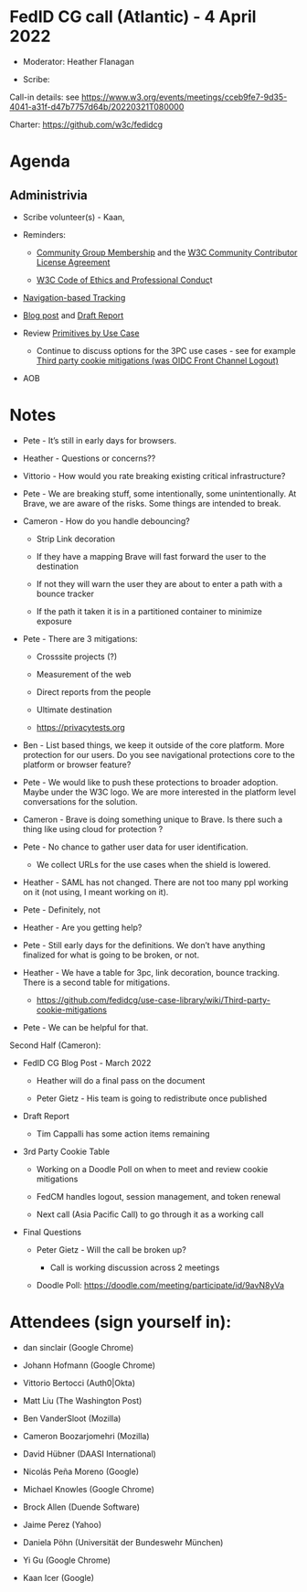 # FedID CG call (Atlantic) - 4 April 2022

-   Moderator: Heather Flanagan

-   Scribe:

Call-in details: see
https://www.w3.org/events/meetings/cceb9fe7-9d35-4041-a31f-d47b7757d64b/20220321T080000

Charter:
[<u>https://github.com/w3c/fedidcg</u>](https://github.com/w3c/fedidcg)

Agenda
======

Administrivia
-------------

-   Scribe volunteer(s) - Kaan,

-   Reminders:

    -   [<u>Community Group
  Membership</u>](https://www.w3.org/community/fed-id/) and the
  [<u>W3C Community Contributor License
  Agreement</u>](https://www.w3.org/community/about/agreements/cla/)

    -   [<u>W3C Code of Ethics and Professional
  Conduc</u>](https://www.w3.org/Consortium/cepc/)t

<!-- -->

-   [<u>Navigation-based
  Tracking</u>](https://github.com/privacycg/nav-tracking-mitigations)

-   [<u>Blog
  post</u>](https://docs.google.com/document/d/1v3B8n4cqxVF465eWKZGkQ9RC_qaeIdtrb0h7ZH0LZuQ/edit)
  and [<u>Draft
  Report</u>](https://docs.google.com/document/d/1D-UbhD7_d_X8h1_aEFV-nrlkMf2pQDTuf_s70ycYj20/edit#)

-   Review [<u>Primitives by Use
  Case</u>](https://github.com/fedidcg/use-case-library/wiki/Primitives-by-Use-Case)

    -   Continue to discuss options for the 3PC use cases - see for
  example [<u>Third party cookie mitigations (was OIDC Front
  Channel
  Logout)</u>](https://github.com/fedidcg/use-case-library/wiki/OIDC-Front-Channel-Logout)

-   AOB


Notes
=====

-   Pete - It’s still in early days for browsers.

-   Heather - Questions or concerns??

-   Vittorio - How would you rate breaking existing critical
  infrastructure?

-   Pete - We are breaking stuff, some intentionally, some
  unintentionally. At Brave, we are aware of the risks. Some things
  are intended to break.

-   Cameron - How do you handle debouncing?

    -   Strip Link decoration

    -   If they have a mapping Brave will fast forward the user to the
  destination

    -   If not they will warn the user they are about to enter a path
  with a bounce tracker

    -   If the path it taken it is in a partitioned container to
  minimize exposure

-   Pete - There are 3 mitigations:

    -   Crosssite projects (?)

    -   Measurement of the web

    -   Direct reports from the people

    -   Ultimate destination

    -   https://privacytests.org

-   Ben - List based things, we keep it outside of the core platform.
  More protection for our users. Do you see navigational protections
  core to the platform or browser feature?

-   Pete - We would like to push these protections to broader adoption.
  Maybe under the W3C logo. We are more interested in the platform
  level conversations for the solution.

-   Cameron - Brave is doing something unique to Brave. Is there such a
  thing like using cloud for protection ?

-   Pete - No chance to gather user data for user identification.

    -   We collect URLs for the use cases when the shield is lowered.

-   Heather - SAML has not changed. There are not too many ppl working
  on it (not using, I meant working on it).

-   Pete - Definitely, not

-   Heather - Are you getting help?

-   Pete - Still early days for the definitions. We don’t have anything
  finalized for what is going to be broken, or not.

-   Heather - We have a table for 3pc, link decoration, bounce tracking.
  There is a second table for mitigations.

    -   [<u>https://github.com/fedidcg/use-case-library/wiki/Third-party-cookie-mitigations</u>](https://github.com/fedidcg/use-case-library/wiki/Third-party-cookie-mitigations)

-   Pete - We can be helpful for that.

Second Half (Cameron):

-   FedID CG Blog Post - March 2022

    -   Heather will do a final pass on the document

    -   Peter Gietz - His team is going to redistribute once published

-   Draft Report

    -   Tim Cappalli has some action items remaining

-   3rd Party Cookie Table

    -   Working on a Doodle Poll on when to meet and review cookie
  mitigations

    -   FedCM handles logout, session management, and token renewal

    -   Next call (Asia Pacific Call) to go through it as a working call

-   Final Questions

    -   Peter Gietz - Will the call be broken up?

        -   Call is working discussion across 2 meetings

    -   Doodle Poll:
  [<u>https://doodle.com/meeting/participate/id/9avN8yVa</u>](https://doodle.com/meeting/participate/id/9avN8yVa)



Attendees (sign yourself in):
=============================

-   dan sinclair (Google Chrome)

-   Johann Hofmann (Google Chrome)

-   Vittorio Bertocci (Auth0\|Okta)

-   Matt Liu (The Washington Post)

-   Ben VanderSloot (Mozilla)

-   Cameron Boozarjomehri (Mozilla)

-   David Hübner (DAASI International)

-   Nicolás Peña Moreno (Google)

-   Michael Knowles (Google Chrome)

-   Brock Allen (Duende Software)

-   Jaime Perez (Yahoo)

-   Daniela Pöhn (Universität der Bundeswehr München)

-   Yi Gu (Google Chrome)

-   Kaan Icer (Google)
